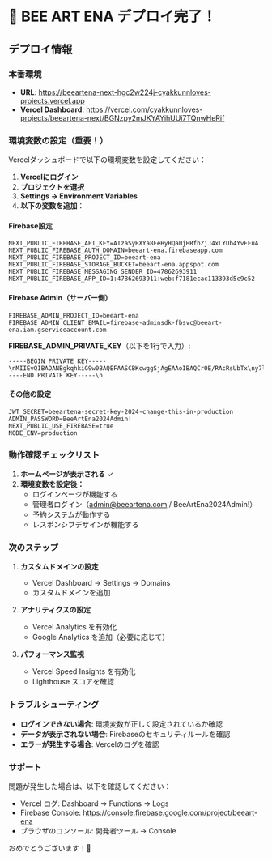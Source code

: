 # 🎉 BEE ART ENA デプロイ完了！

## デプロイ情報

### 本番環境

- **URL**: https://beeartena-next-hgc2w224j-cyakkunnloves-projects.vercel.app
- **Vercel Dashboard**:
  https://vercel.com/cyakkunnloves-projects/beeartena-next/BGNzpy2mJKYAYihUUi7TQnwHeRif

### 環境変数の設定（重要！）

Vercelダッシュボードで以下の環境変数を設定してください：

1. **Vercelにログイン**
2. **プロジェクトを選択**
3. **Settings → Environment Variables**
4. **以下の変数を追加**：

#### Firebase設定

```
NEXT_PUBLIC_FIREBASE_API_KEY=AIzaSyBXYa8FeHyHQa0jHRfhZjJ4xLYUb4YvFFuA
NEXT_PUBLIC_FIREBASE_AUTH_DOMAIN=beeart-ena.firebaseapp.com
NEXT_PUBLIC_FIREBASE_PROJECT_ID=beeart-ena
NEXT_PUBLIC_FIREBASE_STORAGE_BUCKET=beeart-ena.appspot.com
NEXT_PUBLIC_FIREBASE_MESSAGING_SENDER_ID=47862693911
NEXT_PUBLIC_FIREBASE_APP_ID=1:47862693911:web:f7181ecac113393d5c9c52
```

#### Firebase Admin（サーバー側）

```
FIREBASE_ADMIN_PROJECT_ID=beeart-ena
FIREBASE_ADMIN_CLIENT_EMAIL=firebase-adminsdk-fbsvc@beeart-ena.iam.gserviceaccount.com
```

**FIREBASE_ADMIN_PRIVATE_KEY**（以下を1行で入力）:

```
-----BEGIN PRIVATE KEY-----\nMIIEvQIBADANBgkqhkiG9w0BAQEFAASCBKcwggSjAgEAAoIBAQCr0E/RAcRsUbTx\ny7lgFNw3sQ22m/NyMAmlnF0LEWpwvO0bAvGa+ecxF9fzKV0AoE+TI607RYFjO/Cm\n1zwbU9ZSNLLUcme1slHpcB5FgfIyM6xUIDWchVpw+JkEW9DHbKCXjIOc38Z3W3FF\n8FZGkQwVJKUqVxNrhxB8M6qPeH3FeWzQIdnqwsf7giz3xQv3HMYja1Xwmpoxkg+9\nniHRMbmh87lsyIeITSF1Z3LJBtqHmDFubBLvkr4wRaIQpgK6U/q8/tExQKgAR0tT\n03lVkm3hz3kUJniOaoL+AoiH8VFIgA2N/Ptqp7qYx5f3Cw3LDs5ClsR3xfA6ijq2\nBxonjx9lAgMBAAECggEABMg1wddm1Zf5mBBHntRoeQwDxHJ3QRVJXh4UcIzXIFUA\nfskNxfaQ2CrgecC2jrWnjqzGcyOhBrd3StbV8gca7ECnaJEtm0mft4ZaxVb+UXuN\nie2NPcfFZ7xiRT7eov+o7Ebpg98uRDSxRKp8OuxpwG3mbfUB/J3EAvJM2+o/3+mQ\nkUQ18JzZzKhsX9dzCv4Wcbjnvp0zWj3/O7AfGBUZPfECpqmbJVGQJ709hEThrLjl\nHo09ftSFe8dbTNDp2MtW0Vy+5WNNer8JFYlyKR/B2QMIYh4ArtPUvlIc0GB7zQ/g\n7SGmUnvzCMD6msrZp+DXAow55EERUDl2ndWl3SYwoQKBgQDyTKVjDaD9IwuElJJQ\nM4N09TKsbyqmP72vWNtDSMs4wNPnf1oErCxK4yi7D30uoiPKBwGy9RPHHVyJLiOR\nwh9fHWOJmGpMnI4++IXokpuDT8JginwL57vuaq+Sd2F2uGrlAld/KwXrzfN9+OO8\nCNHvFOUOgetnmt2/4y91lgqmBQKBgQC1h113TER1RPEgjisW1RaqUHOQjoI8ypzc\nsH9Y7m1bsbX/v8Kgt5AHnUPW5EB6YA8n6tIwKG7aBvf2cOrhqQ9pnvFVQwkcMU1P\nmEpGVYffaRNeGqtUYjcdJ/gUuEFUVx/WgESSgmvavWaALBluuy+i+Yvlfj01spfW\nHGd60i9x4QKBgHmx7U82xSjetSY9yM7nUJspm+3nV7BwS0EKi/XbVdaHYubem8PF\nBeoG9aoeOW12misaIcxUMz7KjHOJ7OuEaGVJSXkOSDV6XCdcg0UwfVMSeDos0+jW\n1xkEFHKn6xfJwEaNSozgevTYV/dpTlhexbIi+Hi04BsFOWLrJCcW2PpRAoGATqDS\nkFD9uhnho+tQqLQl/CGa3PuNWA2fAkyE7J1hyvzfy2ZhREIeZd3tu4/kid0/01d4\nMZnh4hhwoVNpudMDtQk+mWLO+GI2jYp2aZ60msWluPYuTf+4xa1BXKAu0/xk8wFe\nMmPBmd6+Hjh7z6XOzXXv7bjPhInWEMz+2YlfOaECgYEAjT+EXZaWzjn4TndVEqNs\nV8xdgbO/LBM9HyMdRMAPM1Of3IkU6HfFSvqNGDv6hdGhT58c58MARnVfIgbM/7e0\neV7T/wjnMEATMxkq1wVfzjI91Dw2bU7OY6FtiLDRuIyZ55oCY3X9CAkLR4jIQzvj\nebrfRiozFRhtGa5Vnam0cf8=\n-----END PRIVATE KEY-----\n
```

#### その他の設定

```
JWT_SECRET=beeartena-secret-key-2024-change-this-in-production
ADMIN_PASSWORD=BeeArtEna2024Admin!
NEXT_PUBLIC_USE_FIREBASE=true
NODE_ENV=production
```

### 動作確認チェックリスト

1. **ホームページが表示される** ✓
2. **環境変数を設定後：**
   - ログインページが機能する
   - 管理者ログイン（admin@beeartena.com / BeeArtEna2024Admin!）
   - 予約システムが動作する
   - レスポンシブデザインが機能する

### 次のステップ

1. **カスタムドメインの設定**
   - Vercel Dashboard → Settings → Domains
   - カスタムドメインを追加

2. **アナリティクスの設定**
   - Vercel Analytics を有効化
   - Google Analytics を追加（必要に応じて）

3. **パフォーマンス監視**
   - Vercel Speed Insights を有効化
   - Lighthouse スコアを確認

### トラブルシューティング

- **ログインできない場合**: 環境変数が正しく設定されているか確認
- **データが表示されない場合**: Firebaseのセキュリティルールを確認
- **エラーが発生する場合**: Vercelのログを確認

### サポート

問題が発生した場合は、以下を確認してください：

- Vercel ログ: Dashboard → Functions → Logs
- Firebase Console: https://console.firebase.google.com/project/beeart-ena
- ブラウザのコンソール: 開発者ツール → Console

おめでとうございます！🎊
